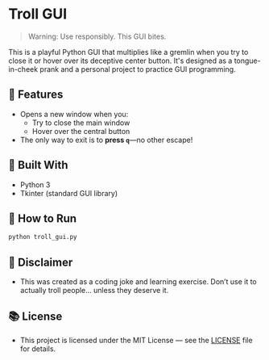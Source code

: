 # Troll GUI

> Warning: Use responsibly. This GUI bites.

This is a playful Python GUI that multiplies like a gremlin when you try to close it or hover over its deceptive center button. It's designed as a tongue-in-cheek prank and a personal project to practice GUI programming.

## 🚀 Features

- Opens a new window when you:
  - Try to close the main window
  - Hover over the central button
- The only way to exit is to **press `q`**—no other escape!

## 🧪 Built With

- Python 3
- Tkinter (standard GUI library)

## 🎯 How to Run

```bash
python troll_gui.py
```

## 🙈 Disclaimer
- This was created as a coding joke and learning exercise. Don’t use it to actually troll people… unless they deserve it.
  
## 📚 License
- This project is licensed under the MIT License — see the [LICENSE](LICENSE) file for details.
